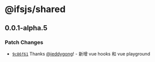 # @ifsjs/shared

## 0.0.1-alpha.5

### Patch Changes

- [`9c86f61`](https://github.com/scalerone/ifsjs/commit/9c86f6108d4a1f96e3e85338ae6263fcb433a68d) Thanks [@jeddygong](https://github.com/jeddygong)! - 新增 vue hooks 和 vue playground
